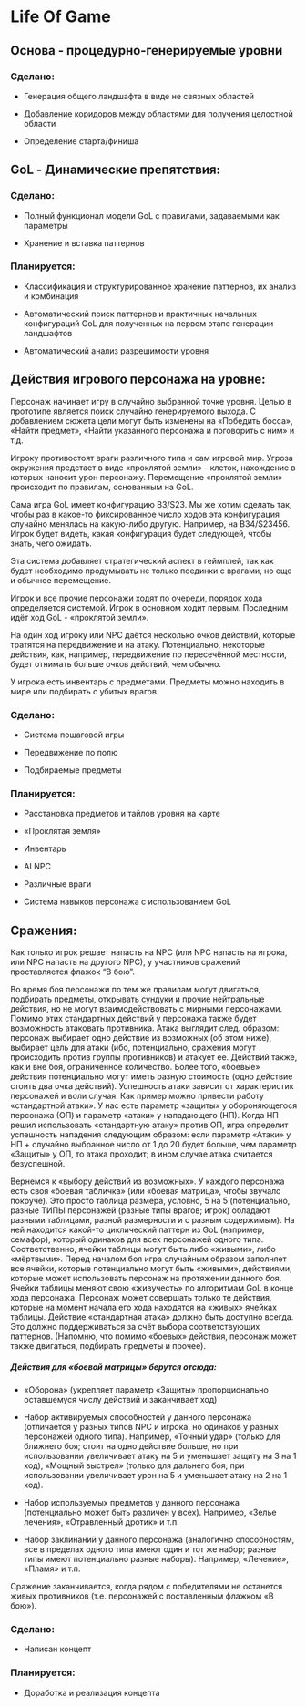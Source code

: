 # Life Of Game

## Основа - процедурно-генерируемые уровни

### Сделано:

+ Генерация общего ландшафта в виде не связных областей

+ Добавление коридоров между областями для получения целостной области

+ Определение старта/финиша

  
## GoL - Динамические препятствия:

### Сделано:

+ Полный функционал модели GoL с правилами, задаваемыми как параметры

+ Хранение и вставка паттернов

### Планируется:

- Классификация и структурированное хранение паттернов, их анализ и комбинация

- Автоматический поиск паттернов и практичных начальных конфигураций GoL для полученных на первом этапе генерации ландшафтов

- Автоматический анализ разрешимости уровня

## Действия игрового персонажа на уровне:

Персонаж начинает игру в случайно выбранной точке уровня. Целью в прототипе является поиск случайно генерируемого выхода. С добавлением сюжета цели могут быть изменены на «Победить босса», «Найти предмет», «Найти указанного персонажа и поговорить с ним» и т.д.

Игроку противостоят враги различного типа и сам игровой мир. Угроза окружения предстает в виде «проклятой земли» - клеток, нахождение в которых наносит урон персонажу. Перемещение «проклятой земли» происходит по правилам, основанным на GoL.

Сама игра GoL имеет конфигурацию B3/S23. Мы же хотим сделать так, чтобы раз в какое-то фиксированное число ходов эта конфигурация случайно менялась на какую-либо другую. Например, на B34/S23456. Игрок будет видеть, какая конфигурация будет следующей, чтобы знать, чего ожидать.

Эта система добавляет стратегический аспект в геймплей, так как будет необходимо продумывать не только поединки с врагами, но еще и обычное перемещение.

Игрок и все прочие персонажи ходят по очереди, порядок хода определяется системой. Игрок в основном ходит первым. Последним идёт ход GoL - «проклятой земли».

На один ход игроку или NPC даётся несколько очков действий, которые тратятся на передвижение и на атаку. Потенциально, некоторые действия, как, например, передвижение по пересечённой местности, будет отнимать больше очков действий, чем обычно.

У игрока есть инвентарь с предметами. Предметы можно находить в мире или подбирать с убитых врагов.

### Сделано:

+ Система пошаговой игры

+ Передвижение по полю

+ Подбираемые предметы

### Планируется:

- Расстановка предметов и тайлов уровня на карте

- «Проклятая земля»

- Инвентарь

- AI NPC

- Различные враги

- Система навыков персонажа с использованием GoL

## Сражения:

Как только игрок решает напасть на NPC (или NPC напасть на игрока, или NPC напасть на другого NPC), у участников сражений проставляется флажок “В бою”.

Во время боя персонажи по тем же правилам могут двигаться, подбирать предметы, открывать сундуки и прочие нейтральные действия, но не могут взаимодействовать с мирными персонажами. Помимо этих стандартных действий у персонажа также будет возможность атаковать противника. Атака выглядит след. образом: персонаж выбирает одно действие из возможных (об этом ниже), выбирает цель для атаки (ибо, потенциально, сражения могут происходить против группы противников) и атакует ее. Действий также, как и вне боя, ограниченное количество. Более того, «боевые» действия потенциально могут иметь разную стоимость (одно действие стоить два очка действий).
Успешность атаки зависит от характеристик персонажей и воли случая. Как пример можно привести работу «стандартной атаки». У нас есть параметр «защиты» у обороняющегося персонажа (ОП) и параметр «атаки» у нападающего (НП). Когда НП решил использовать «стандартную атаку» против ОП, игра определит успешность нападения следующим образом: если параметр «Атаки» у НП + случайно выбранное число от 1 до 20 будет больше, чем параметр «Защиты» у ОП, то атака проходит; в ином случае атака считается безуспешной.

Вернемся к «выбору действий из возможных». У каждого персонажа есть своя «боевая табличка» (или «боевая матрица», чтобы звучало покруче). Это просто таблица размера, условно, 5 на 5 (потенциально, разные ТИПЫ персонажей (разные типы врагов; игрок) обладают разными таблицами, разной размерности и с разным содержимым). На ней находится какой-то циклический паттерн из GoL (например, семафор), который одинаков для всех персонажей одного типа. Соответственно, ячейки таблицы могут быть либо «живыми», либо «мёртвыми». Перед началом боя игра случайным образом заполняет все ячейки, которые потенциально могут быть «живыми», действиями, которые может использовать персонаж на протяжении данного боя. Ячейки таблицы меняют свою «живучесть» по алгоритмам GoL в конце хода персонажа. Персонаж может совершать только те действия, которые на момент начала его хода находятся на «живых» ячейках таблицы. Действие «стандартная атака» должно быть доступно всегда. Это должно поддерживаться за счёт выбора соответствующих паттернов. (Напомню, что помимо «боевых» действия, персонаж может также двигаться, подбирать предметы и прочее). 

##### Действия для «боевой матрицы» берутся отсюда:

- «Оборона» (укрепляет параметр «Защиты» пропорционально оставшемуся числу действий и заканчивает ход)

- Набор активируемых способностей у данного персонажа (отличается у разных типов NPC и игрока, но одинаков у разных персонажей одного типа). Например, «Точный удар» (только для ближнего боя; стоит на одно действие больше, но при использовании увеличивает атаку на 5 и уменьшает защиту на 3 на 1 ход), «Мощный выстрел» (только для дальнего боя; при использовании увеличивает урон на 5 и уменьшает атаку на 2 на 1 ход).

- Набор используемых предметов у данного персонажа (потенциально может быть различен у всех). Например, «Зелье лечения», «Отравленный дротик» и т.п.

- Набор заклинаний у данного персонажа (аналогично способностям, все в пределах одного типа имеют один и тот же набор; разные типы имеют потенциально разные наборы). Например, «Лечение», «Пламя» и т.п.

Сражение заканчивается, когда рядом с победителями не останется живых противников (т.е. персонажей с поставленным флажком «В бою»).

### Сделано:

+ Написан концепт

### Планируется:

- Доработка и реализация концепта



